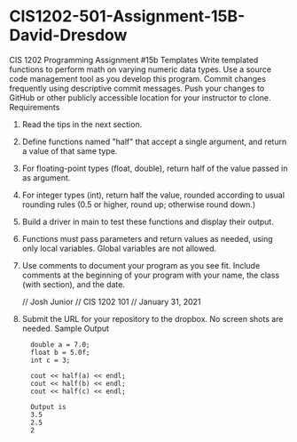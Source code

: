 # CIS1202-501-Assignment-15B-David-Dresdow

CIS 1202 Programming Assignment #15b
Templates
Write templated functions to perform math on varying numeric data types.
Use a source code management tool as you develop this program.  Commit changes frequently using descriptive commit messages.  Push your changes to GitHub or other publicly accessible location for your instructor to clone.
Requirements
1.	Read the tips in the next section.
2.	Define functions named "half" that accept a single argument, and return a value of that same type.
3.	For floating-point types (float, double), return half of the value passed in as argument.
4.	For integer types (int), return half the value, rounded according to usual rounding rules (0.5 or higher, round up; otherwise round down.)
5.	Build a driver in main to test these functions and display their output.
6.	Functions must pass parameters and return values as needed, using only local variables.  Global variables are not allowed.
7.	Use comments to document your program as you see fit.  Include comments at the beginning of your program with your name, the class (with section), and the date.

    // Josh Junior
   // CIS 1202 101
   // January 31, 2021
8.	Submit the URL for your repository to the dropbox.  No screen shots are needed.
Sample Output

          double a = 7.0;
          float b = 5.0f;
          int c = 3;
          
          cout << half(a) << endl;
          cout << half(b) << endl;
          cout << half(c) << endl;
          
          Output is 
          3.5
          2.5
          2








 
